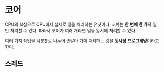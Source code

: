 # 코어
CPU의 핵심으로 CPU에서 실제로 일을 처리하는 유닛이다. 코어는 **한 번에 한 가지** 일만 처리할 수 있다. 따라서 코어가 여러 개라면 일을 동시에 처리할 수 있다.

여러 가지 작업을 시분할로 나누어 번갈아 가며 처리하는 것을 **동시성 프로그래밍**이라고 한다.
## 스레드
